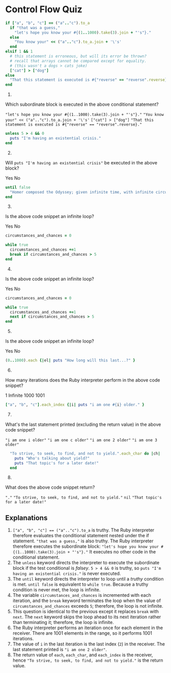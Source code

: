 # Control Flow Quiz

```ruby
if ["a", "b", "c"] == ("a".."c").to_a
  if "that was a guess,"
    "let's hope you know your #{(1..1000).take(3).join + "'s"}."
  else
    "You know your" << ("a".."c").to_a.join + '\'s'
  end
elsif 1 && 1
  # this statement is erroneous, but will its error be thrown?
  # recall that arrays cannot be compared except for equality.
  # (this wasn't a dogs > cats joke)
  ["cat"] > ["dog"]
else
  "That this statement is executed is #{"reverse" == "reverse".reverse}."
end
```

1. <quiz>
  <question>
      <p>Which subordinate block is executed in the above conditional statement?</p>
      <answer correct><code>"let's hope you know your #{(1..1000).take(3).join + "'s"}."</code></answer>
      <answer><code>"You know your" << ("a".."c").to_a.join + '\'s'</code></answer>
      <answer><code>["cat"] > ["dog"]</code></answer>
      <answer><code>"That this statement is executed is #{"reverse" == "reverse".reverse}."</code></answer>
  </question>
</quiz>


```ruby
unless 5 > 4 && 0
  puts "I'm having an existential crisis."
end
```

2. <quiz>
  <question>
      <p>Will <code>puts "I'm having an existential crisis"</code> be executed in the above block?</p>
      <answer>Yes</answer>
      <answer correct>No</answer>
  </question>
</quiz>


```ruby
until false
  "Homer composed the Odyssey; given infinite time, with infinite circumstances and changes, it is impossible that the Odyssey should not be composed at least once."
end
```

3. <quiz>
  <question>
      <p>Is the above code snippet an infinite loop?</p>
      <answer correct>Yes</answer>
      <answer>No</answer>
  </question>
</quiz>


```ruby
circumstances_and_chances = 0

while true
  circumstances_and_chances +=1
  break if circumstances_and_chances > 5
end
```

4. <quiz>
  <question>
      <p>Is the above code snippet an infinite loop?</p>
      <answer>Yes</answer>
      <answer correct>No</answer>
  </question>
</quiz>


```ruby
circumstances_and_chances = 0

while true
  circumstances_and_chances +=1
  next if circumstances_and_chances > 5
end
```

5. <quiz>
  <question>
      <p>Is the above code snippet an infinite loop?</p>
      <answer correct>Yes</answer>
      <answer>No</answer>
  </question>
</quiz>


```ruby
(0..1000).each {|el| puts "How long will this last...?" }
```

6. <quiz>
  <question>
      <p>How many iterations does the Ruby interpreter perform in the above code snippet?</p>
      <answer>1</answer>
      <answer>Infinite</answer>
      <answer>1000</answer>
      <answer correct>1001</answer>
  </question>
</quiz>


```ruby
["a", "b", "c"].each_index {|i| puts "i am one #{i} older." }
```

7. <quiz>
  <question>
      <p>What's the last statement printed (excluding the return value) in the above code snippet?</p>
      <answer><code>"i am one i older"</code></answer>
      <answer><code>"i am one c older"</code></answer>
      <answer correct><code>"i am one 2 older"</code></answer>
      <answer><code>"i am one 3 older"</code></answer>
  </question>
</quiz>


```ruby
  "To strive, to seek, to find, and not to yield.".each_char do |ch|
    puts "Who's talking about yield?"
    puts "That topic's for a later date!"
  end
```

8. <quiz>
  <question>
      <p>What does the above code snippet return?</p>
      <answer><code>"."</code></answer>
      <answer correct><code>"To strive, to seek, to find, and not to yield."</code></answer>
      <answer correct><code>nil</code></answer>
      <answer><code>"That topic's for a later date!"</code></answer>
  </question>
</quiz>


## Explanations

1. `["a", "b", "c"] == ("a".."c").to_a` is truthy. The Ruby interpreter therefore
evaluates the conditional statement nested under the if statement. `"that was a
guess,"` is also truthy. The Ruby interpreter therefore executes the subordinate
block: `"let's hope you know your #{(1..1000).take(3).join + "'s"}."` It
executes no other code in the conditional statement.
2. The `unless` keyword directs the interpreter to execute the subordinate block if
the test conditional is _falsey_. `5 > 4 && 0` is truthy, so `puts "I'm having
an existential crisis."` is never executed.
3. The `until` keyword directs the interpreter to loop until a _truthy_ condition
is met. `until false` is equivalent to `while true`. Because a truthy condition
is never met, the loop is infinite.
4. The variable `circumstances_and_chances` is incremented with each iteration, and
the `break` keyword terminates the loop when the value of
`circumstances_and_chances` exceeds `5`; therefore, the loop is not infinite.
5. This question is identical to the previous except it replaces `break` with
`next`. The `next` keyword skips the loop ahead to its next iteration rather
than terminating it; therefore, the loop is infinite.
6. The Ruby interpreter performs an iteration once for each element in the
receiver. There are 1001 elements in the range, so it performs 1001 iterations.
7. The value of `i` in the last iteration is the last index (`2`) in the receiver.
The last statement printed is `"i am one 2 older"`.
8. The return value of `each`, `each_char`, and `each_index` is the receiver, hence
`"To strive, to seek, to find, and not to yield."` is the return value.
